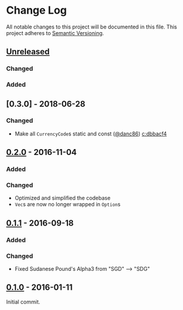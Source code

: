 # Change Log
All notable changes to this project will be documented in this file.
This project adheres to [Semantic Versioning](http://semver.org/).

## [Unreleased]

### Changed

### Added

## [0.3.0] - 2018-06-28

### Changed

- Make all `CurrencyCode`s static and const ([@danc86]) [c:dbbacf4]

[c:dbbacf4]: https://github.com/zeyla/iso4217.rs/commit/dbbacf42c2685ff9b0c80c4678d159e4312c16fa

## [0.2.0] - 2016-11-04

### Added

### Changed

- Optimized and simplified the codebase
- `Vec`s are now no longer wrapped in `Option`s

## [0.1.1] - 2016-09-18

### Added

### Changed

- Fixed Sudanese Pound's Alpha3 from "SGD" --> "SDG"

## [0.1.0] - 2016-01-11

Initial commit.

[@danc86]: https://github.com/danc86

[Unreleased]: https://github.com/zeyla/iso4217.rs/compare/v0.2.0...master
[0.2.0]: https://github.com/zeyla/iso4217.rs/compare/v0.1.1...v0.2.0
[0.1.1]: https://github.com/zeyla/iso4217.rs/compare/v0.1.0...v0.1.1
[0.1.0]: https://github.com/zeyla/iso4217.rs/compare/b44021c...v0.1.0
